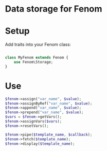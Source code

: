 Data storage for Fenom
=======
# Setup

Add traits into your Fenom class:

```php

class MyFenom extends Fenom {
    use Fenom\Storage;
}
```

# Use

```php
$fenom->assign("var_name", $value);
$fenom->assignByRef("var_name", $value);
$fenom->append("var_name", $value);
$fenom->prepend("var_name", $value);
$vars = $fenom->getVars();
$fenom->assignVars($vars);
$fenom->resetVars();

$fenom->pipe($template_name, $callback);
$fenom->fetch($template_name);
$fenom->display($template_name);
```